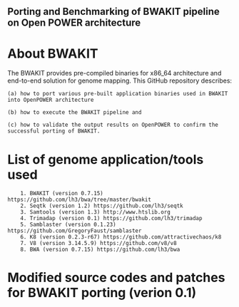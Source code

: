 ## Porting and Benchmarking of BWAKIT pipeline on Open POWER architecture


# About BWAKIT 
The BWAKIT provides pre-compiled binaries for x86_64 architecture and end-to-end solution for genome mapping. This GitHub repository describes: 

  	(a) how to port various pre-built application binaries used in BWAKIT into OpenPOWER architecture 
  
  	(b) how to execute the BWAKIT pipeline and 
  
  	(c) how to validate the output results on OpenPOWER to confirm the successful porting of BWAKIT. 


# List of genome application/tools used

		1. BWAKIT (version 0.7.15) https://github.com/lh3/bwa/tree/master/bwakit
		2. Seqtk (version 1.2) https://github.com/lh3/seqtk
		3. Samtools (version 1.3) http://www.htslib.org
		4. Trimadap (version 0.1) https://github.com/lh3/trimadap 
		5. Samblaster (version 0.1.23) https://github.com/GregoryFaust/samblaster
		6. K8 (version 0.2.3-r67) https://github.com/attractivechaos/k8
		7. V8 (version 3.14.5.9) https://github.com/v8/v8
		8. BWA (version 0.7.15) https://github.com/lh3/bwa
	
# Modified source codes and patches for BWAKIT porting (verion 0.1)

